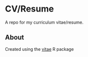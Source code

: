 # CV/Resume

A repo for my curriculum vitae/resume.

## About

Created using the 
[vitae](https://pkg.mitchelloharawild.com/vitae/index.html) 
R package

